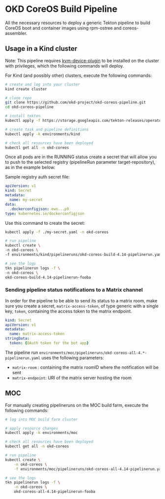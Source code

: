 # OKD CoreOS Build Pipeline

All the necessary resources to deploy a generic Tekton pipeline to build CoreOS boot and container images using rpm-ostree and coreos-assembler.

## Usage in a Kind cluster

Note: This pipeline requires [kvm-device-plugin](https://github.com/cgwalters/kvm-device-plugin) to be installed on the cluster with privileges, which the following commands will deploy. 

For Kind (and possibly other) clusters, execute the following commands:

```bash
# create and log into your cluster
kind create cluster

# clone repo
git clone https://github.com/okd-project/okd-coreos-pipeline.git
cd okd-coreos-pipeline

# install tekton
kubectl apply -f https://storage.googleapis.com/tekton-releases/operator/latest/release.yaml

# create task and pipeline definitions
kubectl apply -k environments/kind

# check all resources have been deployed
kubectl get all -n okd-coreos
```

Once all pods are in the RUNNING status create a secret that will allow you to push to the selected
registry (pipelineRun parameter target-repository), as in the example below:

Sample registry auth secret file:

```yaml
apiVersion: v1
kind: Secret
metadata:
  name: my-secret
data:
  .dockerconfigjson: ewo...p9
type: kubernetes.io/dockerconfigjson
```

Use this command to create the secret:
```bash
kubectl apply -f ./my-secret.yaml -n okd-coreos

# run pipeline
kubectl create \
-n okd-coreos \
-f environments/kind/pipelineruns/okd-coreos-build-4.14-pipelinerun.yaml

# see the logs
tkn pipelinerun logs -f \
-n okd-coreos \
okd-coreos-build-4.14-pipelinerun-fooba
```

### Sending pipeline status notifications to a Matrix channel

In order for the pipeline to be able to send its status to a matrix room, make sure you create a secret, `matrix-access-token`, of type generic with a single key, `token`, containing the access token to the matrix endpoint.

```yaml
kind: Secret
apiVersion: v1
metadata:
  name: matrix-access-token
stringData:
  token: {OAuth token for the bot app}
```

The pipeline run `environments/moc/pipelineruns/okd-coreos-all-4.*-pipelinerun.yaml` uses the following parameters:
* `matrix-room` : containing the matrix roomID where the notification will be sent
* `matrix-endpoint`: URI of the matrix server hosting the room

## MOC

For manually creating pipelineruns on the MOC build farm, execute the following commands:

```bash
# log into MOC build farm cluster

# apply resource changes
kubectl apply -k environments/moc

# check all resources have been deployed
kubectl get all -n okd-coreos

# run pipeline
kubectl create \
    -n okd-coreos \
    -f environments/moc/pipelineruns/okd-coreos-all-4.14-pipelinerun.yaml

# see the logs
tkn pipelinerun logs -f \
    -n okd-coreos \
    okd-coreos-all-4.14-pipelinerun-fooba

```
